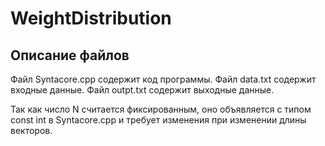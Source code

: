 # WeightDistribution
## Описание файлов
Файл Syntacore.cpp содержит код программы.
Файл data.txt содержит входные данные.
Файл outpt.txt содержит выходные данные.

Так как число N считается фиксированным, оно объявляется с типом const int в Syntacore.cpp и требует изменения при изменении длины векторов.
